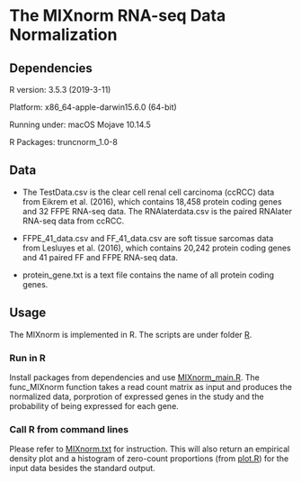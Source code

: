 # The MIXnorm RNA-seq Data Normalization

## Dependencies

R version: 3.5.3 (2019-3-11)

Platform: x86_64-apple-darwin15.6.0 (64-bit)

Running under: macOS Mojave 10.14.5

R Packages: truncnorm_1.0-8

## Data
* The TestData.csv is the clear cell renal cell carcinoma (ccRCC) data from  Eikrem et al. (2016), which contains 18,458 protein coding genes and 32 FFPE RNA-seq data. The RNAlaterdata.csv is the paired RNAlater RNA-seq data from ccRCC.

* FFPE_41_data.csv and FF_41_data.csv are soft tissue sarcomas data from Lesluyes et al. (2016), which contains 20,242 protein coding genes and 41 paired FF and FFPE RNA-seq data.

* protein_gene.txt is a text file contains the name of all protein coding genes.

## Usage
The MIXnorm is implemented in R. The scripts are under folder [R](https://github.com/S-YIN/MIXnorm/tree/create-R/R). 
### Run in R
Install packages from dependencies and use [MIXnorm_main.R](https://github.com/S-YIN/MIXnorm/blob/create-R/R/MIXnorm_main.R).  The func_MIXnorm function takes a read count matrix as input and produces the normalized data, porprotion of expressed genes in the study and the probability of being expressed for each gene.
### Call R from command lines
Please refer to [MIXnorm.txt](https://github.com/S-YIN/MIXnorm/blob/create-R/R/MIXnorm.txt) for instruction. This will also return an empirical density plot and a histogram of zero-count proportions (from [plot.R](https://github.com/S-YIN/MIXnorm/blob/create-R/R/plot.R)) for the input data besides the standard output.
